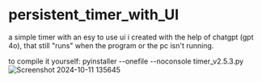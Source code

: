 # persistent_timer_with_UI
a simple timer with an esy to use ui i created with the help of chatgpt (gpt 4o), that still "runs" when the program or the pc isn't running.

to compile it yourself: pyinstaller --onefile --noconsole timer_v2.5.3.py
![Screenshot 2024-10-11 135645](https://github.com/user-attachments/assets/3740797f-569d-4449-9769-a178d0b9d85a)
